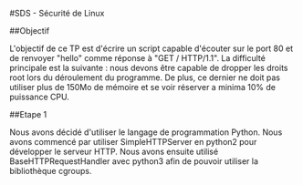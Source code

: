 #SDS - Sécurité de Linux

##Objectif

L'objectif de ce TP est d'écrire un script capable d'écouter sur le port 80 et de renvoyer "hello" comme réponse à "GET / HTTP/1.1". La difficulté principale est la suivante : nous devons être capable de dropper les droits root lors du déroulement du programme. De plus, ce dernier ne doit pas utiliser plus de 150Mo de mémoire et se voir réserver a minima 10% de puissance CPU.

##Etape 1

Nous avons décidé d'utiliser le langage de programmation Python. Nous avons commencé par utiliser SimpleHTTPServer en python2 pour développer le serveur HTTP. Nous avons ensuite utilisé BaseHTTPRequestHandler avec python3 afin de pouvoir utiliser la bibliothèque cgroups.
